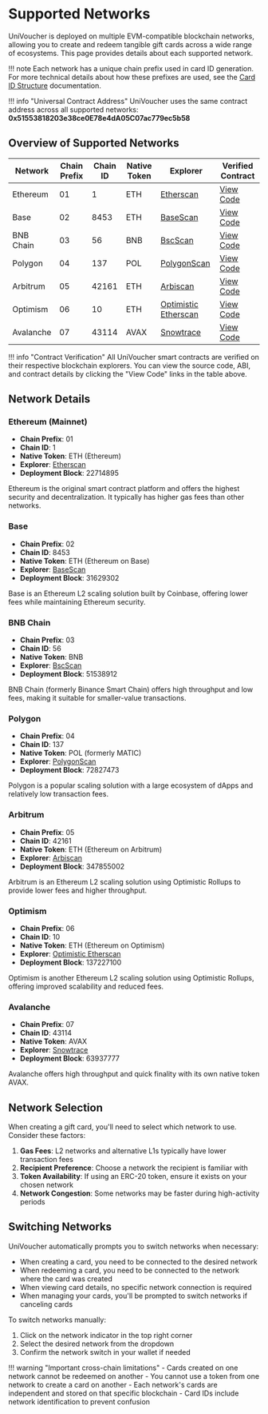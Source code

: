 # Supported Networks

UniVoucher is deployed on multiple EVM-compatible blockchain networks, allowing you to create and redeem tangible gift cards across a wide range of ecosystems. This page provides details about each supported network.

!!! note
    Each network has a unique chain prefix used in card ID generation. For more technical details about how these prefixes are used, see the [Card ID Structure](./card-id-format.md#card-id-structure) documentation.

!!! info "Universal Contract Address"
    UniVoucher uses the same contract address across all supported networks: **0x51553818203e38ce0E78e4dA05C07ac779ec5b58**

## Overview of Supported Networks

| Network | Chain Prefix | Chain ID | Native Token | Explorer | Verified Contract |
|---------|-------------|----------|--------------|----------|-------------------|
| Ethereum | 01 | 1 | ETH | [Etherscan](https://etherscan.io) | [View Code](https://etherscan.io/address/0x51553818203e38ce0E78e4dA05C07ac779ec5b58#code) |
| Base | 02 | 8453 | ETH | [BaseScan](https://basescan.org) | [View Code](https://basescan.org/address/0x51553818203e38ce0E78e4dA05C07ac779ec5b58#code) |
| BNB Chain | 03 | 56 | BNB | [BscScan](https://bscscan.com) | [View Code](https://bscscan.com/address/0x51553818203e38ce0E78e4dA05C07ac779ec5b58#code) |
| Polygon | 04 | 137 | POL | [PolygonScan](https://polygonscan.com) | [View Code](https://polygonscan.com/address/0x51553818203e38ce0E78e4dA05C07ac779ec5b58#code) |
| Arbitrum | 05 | 42161 | ETH | [Arbiscan](https://arbiscan.io) | [View Code](https://arbiscan.io/address/0x51553818203e38ce0E78e4dA05C07ac779ec5b58#code) |
| Optimism | 06 | 10 | ETH | [Optimistic Etherscan](https://optimistic.etherscan.io) | [View Code](https://optimistic.etherscan.io/address/0x51553818203e38ce0E78e4dA05C07ac779ec5b58#code) |
| Avalanche | 07 | 43114 | AVAX | [Snowtrace](https://snowtrace.io) | [View Code](https://snowtrace.io/address/0x51553818203e38ce0E78e4dA05C07ac779ec5b58#code) |

!!! info "Contract Verification"
    All UniVoucher smart contracts are verified on their respective blockchain explorers. You can view the source code, ABI, and contract details by clicking the "View Code" links in the table above.

## Network Details

### Ethereum (Mainnet)

- **Chain Prefix**: 01
- **Chain ID**: 1
- **Native Token**: ETH (Ethereum)
- **Explorer**: [Etherscan](https://etherscan.io)
- **Deployment Block**: 22714895

Ethereum is the original smart contract platform and offers the highest security and decentralization. It typically has higher gas fees than other networks.

### Base

- **Chain Prefix**: 02
- **Chain ID**: 8453
- **Native Token**: ETH (Ethereum on Base)
- **Explorer**: [BaseScan](https://basescan.org)
- **Deployment Block**: 31629302

Base is an Ethereum L2 scaling solution built by Coinbase, offering lower fees while maintaining Ethereum security.

### BNB Chain

- **Chain Prefix**: 03
- **Chain ID**: 56
- **Native Token**: BNB
- **Explorer**: [BscScan](https://bscscan.com)
- **Deployment Block**: 51538912

BNB Chain (formerly Binance Smart Chain) offers high throughput and low fees, making it suitable for smaller-value transactions.

### Polygon

- **Chain Prefix**: 04
- **Chain ID**: 137
- **Native Token**: POL (formerly MATIC)
- **Explorer**: [PolygonScan](https://polygonscan.com)
- **Deployment Block**: 72827473

Polygon is a popular scaling solution with a large ecosystem of dApps and relatively low transaction fees.

### Arbitrum

- **Chain Prefix**: 05
- **Chain ID**: 42161
- **Native Token**: ETH (Ethereum on Arbitrum)
- **Explorer**: [Arbiscan](https://arbiscan.io)
- **Deployment Block**: 347855002

Arbitrum is an Ethereum L2 scaling solution using Optimistic Rollups to provide lower fees and higher throughput.

### Optimism

- **Chain Prefix**: 06
- **Chain ID**: 10
- **Native Token**: ETH (Ethereum on Optimism)
- **Explorer**: [Optimistic Etherscan](https://optimistic.etherscan.io)
- **Deployment Block**: 137227100

Optimism is another Ethereum L2 scaling solution using Optimistic Rollups, offering improved scalability and reduced fees.

### Avalanche

- **Chain Prefix**: 07
- **Chain ID**: 43114
- **Native Token**: AVAX
- **Explorer**: [Snowtrace](https://snowtrace.io)
- **Deployment Block**: 63937777

Avalanche offers high throughput and quick finality with its own native token AVAX.

## Network Selection

When creating a gift card, you'll need to select which network to use. Consider these factors:

1. **Gas Fees**: L2 networks and alternative L1s typically have lower transaction fees
2. **Recipient Preference**: Choose a network the recipient is familiar with
3. **Token Availability**: If using an ERC-20 token, ensure it exists on your chosen network
4. **Network Congestion**: Some networks may be faster during high-activity periods

## Switching Networks

UniVoucher automatically prompts you to switch networks when necessary:

- When creating a card, you need to be connected to the desired network
- When redeeming a card, you need to be connected to the network where the card was created
- When viewing card details, no specific network connection is required
- When managing your cards, you'll be prompted to switch networks if canceling cards

To switch networks manually:

1. Click on the network indicator in the top right corner
2. Select the desired network from the dropdown
3. Confirm the network switch in your wallet if needed

!!! warning "Important cross-chain limitations"
    - Cards created on one network cannot be redeemed on another
    - You cannot use a token from one network to create a card on another
    - Each network's cards are independent and stored on that specific blockchain
    - Card IDs include network identification to prevent confusion